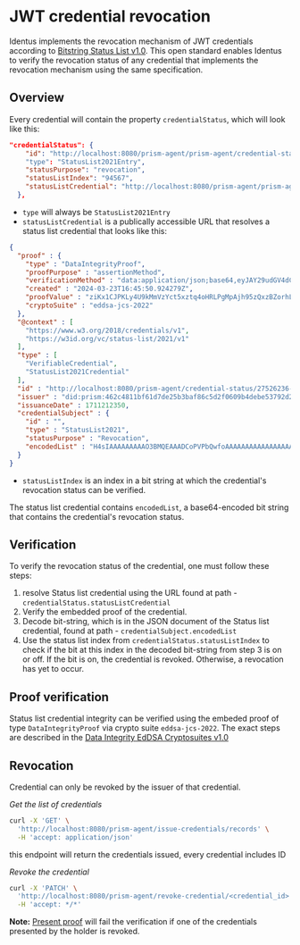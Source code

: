 # JWT credential revocation

Identus implements the revocation mechanism of JWT credentials according to [Bitstring Status List v1.0](https://www.w3.org/TR/2023/WD-vc-status-list-20230427/). This open standard enables Identus to verify the revocation status of any credential that implements the revocation mechanism using the same specification.

## Overview

Every credential will contain the property `credentialStatus`, which will look like this:

```json
"credentialStatus": {
    "id": "http://localhost:8080/prism-agent/prism-agent/credential-status/27526236-3836-4061-9867-f69314e258b4#94567"
    "type": "StatusList2021Entry",
    "statusPurpose": "revocation",
    "statusListIndex": "94567",
    "statusListCredential": "http://localhost:8080/prism-agent/prism-agent/credential-status/27526236-3836-4061-9867-f69314e258b4"
  },
```

* `type` will always be `StatusList2021Entry`
* `statusListCredential` is a publically accessible URL that resolves a status list credential that looks like this:
```json
{
  "proof" : {
    "type" : "DataIntegrityProof",
    "proofPurpose" : "assertionMethod",
    "verificationMethod" : "data:application/json;base64,eyJAY29udGV4dCI6WyJodHRwczovL3czaWQub3JnL3NlY3VyaXR5L211bHRpa2V5L3YxIl0sInR5cGUiOiJNdWx0aWtleSIsInB1YmxpY0tleU11bHRpYmFzZSI6InVNRll3RUFZSEtvWkl6ajBDQVFZRks0RUVBQW9EUWdBRUNYSUZsMlIxOGFtZUxELXlrU09HS1FvQ0JWYkZNNW91bGtjMnZJckp0UzRQWkJnMkxyNEQzUFdYR2xHTXB1aHdwSk84MEFpdzFXeVVHT1hONkJqSlFBPT0ifQ==",
    "created" : "2024-03-23T16:45:50.924279Z",
    "proofValue" : "ziKx1CJPKLy4U9kMmVzYct5xztq4oHRLPgMpAjh95zQxzBZorhLFmhZ85UPixJoQbaqkVaygLBnLARyxgGJGFNKFggaPSXHgJuG",
    "cryptoSuite" : "eddsa-jcs-2022"
  },
  "@context" : [
    "https://www.w3.org/2018/credentials/v1",
    "https://w3id.org/vc/status-list/2021/v1"
  ],
  "type" : [
    "VerifiableCredential",
    "StatusList2021Credential"
  ],
  "id" : "http://localhost:8080/prism-agent/credential-status/27526236-3836-4061-9867-f69314e258b4",
  "issuer" : "did:prism:462c4811bf61d7de25b3baf86c5d2f0609b4debe53792d297bf612269bf8593a",
  "issuanceDate" : 1711212350,
  "credentialSubject" : {
    "id" : "",
    "type" : "StatusList2021",
    "statusPurpose" : "Revocation",
    "encodedList" : "H4sIAAAAAAAAAO3BMQEAAADCoPVPbQwfoAAAAAAAAAAAAAAAAAAAAIC3AYbSVKsAQAAA"
  }
}

```
* `statusListIndex` is an index in a bit string at which the credential's revocation status can be verified.


The status list credential contains  `encodedList`, a base64-encoded bit string that contains the credential's revocation status.

## Verification

To verify the revocation status of the credential, one must follow these steps:

1. resolve Status list credential using the URL found at path - `credentialStatus.statusListCredential`
2. Verify the embedded proof of the credential.
3. Decode bit-string, which is in the JSON document of the Status list credential, found at path - `credentialSubject.encodedList`
4. Use the status list index from `credentialStatus.statusListIndex` to check if the bit at this index in the decoded bit-string from step 3 is on or off. If the bit is on, the credential is revoked. Otherwise, a revocation has yet to occur.

## Proof verification

Status list credential integrity can be verified using the embeded proof of type `DataIntegrityProof` via crypto suite `eddsa-jcs-2022`. The exact steps are described in the [Data Integrity EdDSA Cryptosuites v1.0](https://www.w3.org/TR/vc-di-eddsa/#eddsa-jcs-2022)


## Revocation

Credential can only be revoked by the issuer of that credential.

*Get the list of credentials*
```bash
curl -X 'GET' \
  'http://localhost:8080/prism-agent/issue-credentials/records' \
  -H 'accept: application/json'
```
this endpoint will return the credentials issued, every credential includes ID

*Revoke the credential*
```bash
curl -X 'PATCH' \
  'http://localhost:8080/prism-agent/revoke-credential/<credential_id>' \
  -H 'accept: */*'
```

**Note:** [Present proof](./issue.md) will fail the verification if one of the credentials presented by the holder is revoked.
